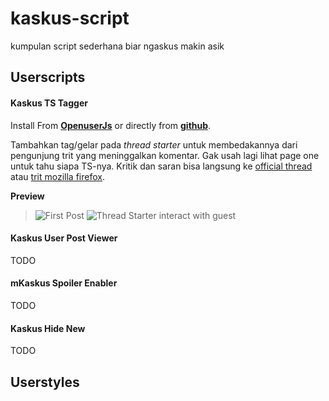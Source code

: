 # kaskus-script
kumpulan script sederhana biar ngaskus makin asik

## Userscripts

#### Kaskus TS Tagger

Install From **[OpenuserJs](https://openuserjs.org/scripts/zackad/Kaskus_TS_Tagger)** or directly from **[github](https://github.com/zackad/kaskus-script/raw/master/ts-tagger.user.js)**.

Tambahkan tag/gelar pada _thread starter_ untuk membedakannya dari pengunjung trit yang meninggalkan komentar. Gak usah lagi lihat page one untuk tahu siapa TS-nya. Kritik dan saran bisa langsung ke [official thread](https://www.kaskus.co.id/thread/5565d0c432e2e674608b456a) atau [trit mozilla firefox](https://www.kaskus.co.id/thread/5352375ebccb171b7e8b45bc/all-about-mozilla-firefox-add-ons-scripts-fans-club--part-4/).

**Preview**

>![[First Post](https://s.kaskus.id/images/2015/05/27/1178430_20150527083853.PNG)]()
>![[Thread Starter interact with guest](https://s.kaskus.id/images/2015/05/27/1178430_20150527083919.PNG)]()

#### Kaskus User Post Viewer

TODO

#### mKaskus Spoiler Enabler

TODO

#### Kaskus Hide New

TODO

## Userstyles

